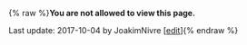 {% raw %}**You are not allowed to view this page.**

Last update: 2017-10-04 by JoakimNivre [[edit](https://github.com/delph-in/docs/wiki/SynSem_Activities_GramRel/_edit)]{% endraw %}